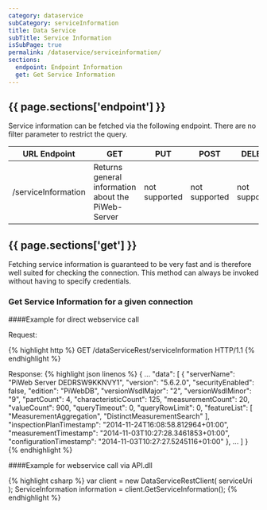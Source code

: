 ```yaml
---
category: dataservice
subCategory: serviceInformation
title: Data Service
subTitle: Service Information
isSubPage: true
permalink: /dataservice/serviceinformation/
sections:
  endpoint: Endpoint Information
  get: Get Service Information
---
```


## {{ page.sections['endpoint'] }}

Service information can be fetched via the following endpoint. There are no filter parameter to restrict the query.

URL Endpoint | GET | PUT | POST | DELETE
-------------|-----|-----|------|-------
/serviceInformation | Returns general information about the PiWeb-Server | not supported | not supported | not supported

## {{ page.sections['get'] }}

Fetching service information is guaranteed to be very fast and is therefore well suited for checking the connection. This method can always be invoked without having to specify credentials. 

### Get Service Information for a given connection

####Example for direct webservice call

Request:

{% highlight http %}
GET /dataServiceRest/serviceInformation HTTP/1.1
{% endhighlight %}

Response:
{% highlight json linenos %}
{
   ...
   "data":
   [
       {
          "serverName": "PiWeb Server DEDRSW9KKNVY1",
          "version": "5.6.2.0",
          "securityEnabled": false,
          "edition": "PiWebDB",
          "versionWsdlMajor": "2",
          "versionWsdlMinor": "9",
          "partCount": 4,
          "characteristicCount": 125,
          "measurementCount": 20,
          "valueCount": 900,
          "queryTimeout": 0,
          "queryRowLimit": 0,
          "featureList":
          [
             "MeasurementAggregation",
            "DistinctMeasurementSearch"
          ],
          "inspectionPlanTimestamp": "2014-11-24T16:08:58.812964+01:00",
          "measurementTimestamp": "2014-11-03T10:27:28.3461853+01:00",
          "configurationTimestamp": "2014-11-03T10:27:27.5245116+01:00"
       },
       ...
   ]
}
{% endhighlight %}

####Example for webservice call via API.dll

{% highlight csharp %}
var client = new DataServiceRestClient( serviceUri );
ServiceInformation information = client.GetServiceInformation();
{% endhighlight %}
